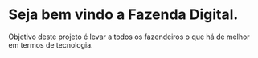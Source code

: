 # Seja bem vindo a Fazenda Digital.

Objetivo deste projeto é levar a todos os fazendeiros o que há de melhor em termos de tecnologia.
